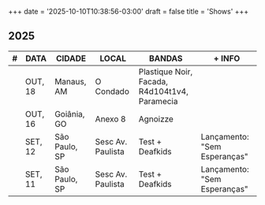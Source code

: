 +++
date = '2025-10-10T10:38:56-03:00'
draft = false
title = 'Shows'
+++

## 2025

<section class="table-wrapper">

<table>

<thead>
    <tr>
        <th>#</th>
        <th>DATA</th>
        <th>CIDADE</th>
        <th>LOCAL</th>
        <th>BANDAS</th>
        <th>+ INFO</th>
        </tr>
</thead>

<tbody>
    <tr>
        <td></td>
        <td>OUT, 18</td>
        <td>Manaus, AM</td>
        <td>O Condado</td>
        <td>Plastique Noir, Facada, R4d104t1v4,<br>Paramecia</td>
        <td></td>
    </tr>
    <tr>
        <td></td>
        <td>OUT, 16</td>
        <td>Goiânia, GO</td>
        <td>Anexo 8</td>
        <td>Agnoizze</td>
        <td></td>
    </tr>
    <tr>
        <td></td>
        <td>SET, 12</td>
        <td>São Paulo, SP</td>
        <td>Sesc Av. Paulista</td>
        <td>Test + Deafkids</td>
        <td>Lançamento: "Sem Esperanças"</td>
    </tr>
    <tr>
        <td></td>
        <td>SET, 11</td>
        <td>São Paulo, SP</td>
        <td>Sesc Av. Paulista</td>
        <td>Test + Deafkids</td>
        <td>Lançamento: "Sem Esperanças"</td>
    </tr>
</tbody>

</table>

</section>
